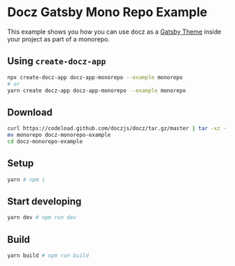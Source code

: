 # Docz Gatsby Mono Repo Example

This example shows you how you can use docz as a [Gatsby Theme](https://www.gatsbyjs.org/blog/2018-11-11-introducing-gatsby-themes/) inside your project as part of a monorepo.


## Using `create-docz-app`

```sh
npx create-docz-app docz-app-monorepo --example monorepo
# or
yarn create docz-app docz-app-monorepo --example monorepo
```

## Download

```sh
curl https://codeload.github.com/doczjs/docz/tar.gz/master | tar -xz --strip=2 docz-master/examples/monorepo
mv monorepo docz-monorepo-example
cd docz-monorepo-example
```

## Setup

```sh
yarn # npm i
```

## Start developing

```sh
yarn dev # npm run dev
```

## Build

```sh
yarn build # npm run build
```
